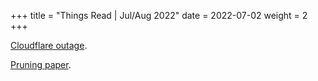+++
title = "Things Read | Jul/Aug 2022"
date = 2022-07-02
weight = 2
+++

[Cloudflare outage](https://blog.cloudflare.com/cloudflare-outage-on-june-21-2022/).

[Pruning paper](https://arxiv.org/pdf/2206.14486.pdf).